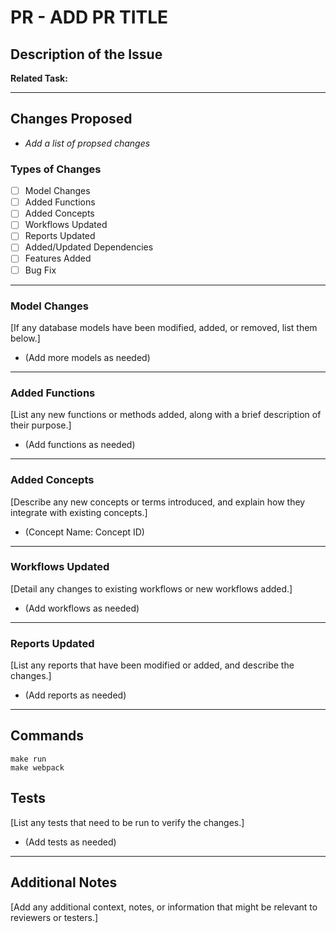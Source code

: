 # PR - ADD PR TITLE

## Description of the Issue


**Related Task:** []()

---

## Changes Proposed
- _Add a list of propsed changes_

### Types of Changes
- [ ] Model Changes
- [ ] Added Functions
- [ ] Added Concepts
- [ ] Workflows Updated
- [ ] Reports Updated
- [ ] Added/Updated Dependencies
- [ ] Features Added
- [ ] Bug Fix

---

### Model Changes
[If any database models have been modified, added, or removed, list them below.]

- (Add more models as needed)

---

### Added Functions
[List any new functions or methods added, along with a brief description of their purpose.]

- (Add functions as needed)

---

### Added Concepts
[Describe any new concepts or terms introduced, and explain how they integrate with existing concepts.]

- (Concept Name: Concept ID)

---

### Workflows Updated
[Detail any changes to existing workflows or new workflows added.]

- (Add workflows as needed)

---

### Reports Updated
[List any reports that have been modified or added, and describe the changes.]

- (Add reports as needed)

---
## Commands
```
make run
make webpack
```

## Tests
[List any tests that need to be run to verify the changes.]

- (Add tests as needed)

---

## Additional Notes
[Add any additional context, notes, or information that might be relevant to reviewers or testers.]